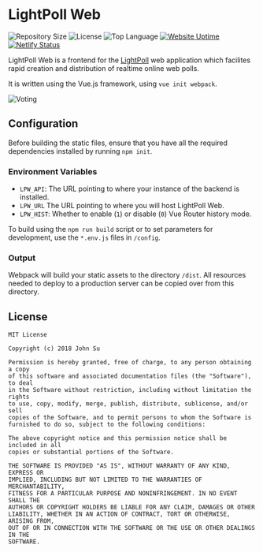 # LightPoll Web
![Repository Size](https://img.shields.io/github/repo-size/JSN190/LightPollWeb.svg?t&style=flat-square)
![License](https://img.shields.io/github/license/JSN190/LightPollWeb.svg?&style=flat-square)
![Top Language](https://img.shields.io/github/languages/top/JSN190/LightPollWeb.svg?&style=flat-square)
[![Website Uptime](https://img.shields.io/website-up-down-green-red/http/lightpoll.tyncture.dev.svg?label=lightpoll.tynvcture.dev&style=flat-square)](https://lightpoll.tyncture.dev)
[![Netlify Status](https://api.netlify.com/api/v1/badges/66474294-5d8d-4286-b610-58d8f85a07d7/deploy-status)](https://lightpoll.tyncture.dev)

LightPoll Web is a frontend for the [LightPoll](https://github.com/Tyncture/LightPoll) web application which 
facilites rapid creation and distribution of realtime online web polls.

It is written using the Vue.js framework, using `vue init webpack`.

![Voting](https://i.imgur.com/w0335bd.gif)

## Configuration

Before building the static files, ensure that you have all the required dependencies installed by running `npm init`. 

### Environment Variables

- `LPW_API`: The URL pointing to where your instance of the backend is installed.
- `LPW_URL` The URL pointing to where you will host LightPoll Web.
- `LPW_HIST`: Whether to enable (`1`) or disable (`0`) Vue Router history mode.

To build using the `npm run build` script or to set parameters for development, use the `*.env.js` files in `/config`.

### Output

Webpack will build your static assets to the directory `/dist`. All resources needed to deploy to a production server can be
copied over from this directory.

## License
```
MIT License

Copyright (c) 2018 John Su

Permission is hereby granted, free of charge, to any person obtaining a copy
of this software and associated documentation files (the "Software"), to deal
in the Software without restriction, including without limitation the rights
to use, copy, modify, merge, publish, distribute, sublicense, and/or sell
copies of the Software, and to permit persons to whom the Software is
furnished to do so, subject to the following conditions:

The above copyright notice and this permission notice shall be included in all
copies or substantial portions of the Software.

THE SOFTWARE IS PROVIDED "AS IS", WITHOUT WARRANTY OF ANY KIND, EXPRESS OR
IMPLIED, INCLUDING BUT NOT LIMITED TO THE WARRANTIES OF MERCHANTABILITY,
FITNESS FOR A PARTICULAR PURPOSE AND NONINFRINGEMENT. IN NO EVENT SHALL THE
AUTHORS OR COPYRIGHT HOLDERS BE LIABLE FOR ANY CLAIM, DAMAGES OR OTHER
LIABILITY, WHETHER IN AN ACTION OF CONTRACT, TORT OR OTHERWISE, ARISING FROM,
OUT OF OR IN CONNECTION WITH THE SOFTWARE OR THE USE OR OTHER DEALINGS IN THE
SOFTWARE.
```


